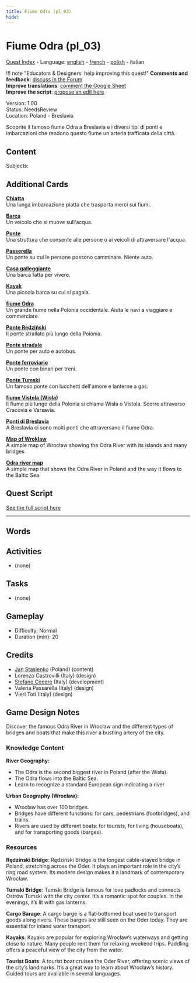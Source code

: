```yaml
---
title: Fiume Odra (pl_03)
hide:
---
```


# Fiume Odra (pl_03)
[Quest Index](./index.it.md) - Language: [english](./pl_03.md) - [french](./pl_03.fr.md) - [polish](./pl_03.pl.md) - italian

!!! note "Educators & Designers: help improving this quest!"
    **Comments and feedback**: [discuss in the Forum](https://antura.discourse.group/t/pl-03-a-voyage-on-the-odra-river/34/1)  
    **Improve translations**: [comment the Google Sheet](https://docs.google.com/spreadsheets/d/1FPFOy8CHor5ArSg57xMuPAG7WM27-ecDOiU-OmtHgjw/edit?gid=106202032#gid=106202032)  
    **Improve the script**: [propose an edit here](https://github.com/vgwb/Antura/blob/main/Assets/_discover/_quests/PL_03%20Wroclaw%20River/PL_03%20Wroclaw%20River%20-%20Yarn%20Script.yarn)  

Version: 1.00  
Status: NeedsReview  
Location: Poland - Breslavia

Scoprite il famoso fiume Odra a Breslavia e i diversi tipi di ponti e imbarcazioni che rendono questo fiume un'arteria trafficata della città.

## Content
Subjects: 


## Additional Cards
**[Chiatta](../cards/index.md#barge)**  
Una lunga imbarcazione piatta che trasporta merci sui fiumi.  

**[Barca](../cards/index.md#boat)**  
Un veicolo che si muove sull'acqua.  

**[Ponte](../cards/index.md#bridge)**  
Una struttura che consente alle persone o ai veicoli di attraversare l'acqua.  

**[Passerella](../cards/index.md#footbridge)**  
Un ponte su cui le persone possono camminare. Niente auto.  

**[Casa galleggiante](../cards/index.md#houseboat)**  
Una barca fatta per vivere.  

**[Kayak](../cards/index.md#kayak)**  
Una piccola barca su cui si pagaia.  

**[fiume Odra](../cards/index.md#place_odra_river)**  
Un grande fiume nella Polonia occidentale. Aiuta le navi a viaggiare e commerciare.  

**[Ponte Rędziński](../cards/index.md#redzinski_bridge)**  
Il ponte strallato più lungo della Polonia.  

**[Ponte stradale](../cards/index.md#road_bridge)**  
Un ponte per auto e autobus.  

**[Ponte ferroviario](../cards/index.md#train_bridge)**  
Un ponte con binari per treni.  

**[Ponte Tumski](../cards/index.md#tumski_bridge)**  
Un famoso ponte con lucchetti dell'amore e lanterne a gas.  

**[fiume Vistola (Wisła)](../cards/index.md#place_vistula_river)**  
Il fiume più lungo della Polonia si chiama Wisła o Vistola. Scorre attraverso Cracovia e Varsavia.  

**[Ponti di Breslavia](../cards/index.md#wroclaw_bridges)**  
A Breslavia ci sono molti ponti che attraversano il fiume Odra.  

**[Map of Wroklaw](../cards/index.md#wroklaw_map)**  
A simple map of Wrocław showing the Odra River with its islands and many bridges  

**[Odra river map](../cards/index.md#odra_river_map)**  
A simple map that shows the Odra River in Poland and the way it flows to the Baltic Sea  

## Quest Script

[See the full script here](./pl_03-script.it.md)

---

## Words
## Activities
- (none)

## Tasks
- (none)
## Gameplay
- Difficulty: Normal
- Duration (min): 20
## Credits
- [Jan Stasienko](mailto:jan.stasienko@dsw.edu.pl) (Poland) (content)
- Lorenzo Castrovilli (Italy) (design)
- [Stefano Cecere](https://stefanocecere.com) (Italy) (development)
- Valeria Passarella (Italy) (design)
- Vieri Toti (Italy) (design)

## Game Design Notes

Discover the famous Odra River in Wrocław and the different types of bridges and boats that make this river a bustling artery of the city.

### Knowledge Content
**River Geography:**

- The Odra is the second biggest river in Poland (after the Wisła).
- The Odra flows into the Baltic Sea.
- Learn to recognize a standard European sign indicating a river

**Urban Geography (Wrocław):**

- Wrocław has over 100 bridges.
- Bridges have different functions: for cars, pedestrians (footbridges), and trains.
- Rivers are used by different boats: for tourists, for living (houseboats), and for transporting goods (barges).

### Resources
**Rędziński Bridge**: Rędziński Bridge is the longest cable-stayed bridge in Poland, stretching across the Oder. It plays an important role in the city’s ring road system. Its modern design makes it a landmark of contemporary Wrocław.

**Tumski Bridge**: Tumski Bridge is famous for love padlocks and connects Ostrów Tumski with the city center. It’s a romantic spot for couples. In the evenings, it’s lit with gas lanterns.

**Cargo Barage**: A cargo barge is a flat-bottomed boat used to transport goods along rivers. These barges are still seen on the Oder today. They are essential for inland water transport.

**Kayaks**: Kayaks are popular for exploring Wrocław’s waterways and getting close to nature. Many people rent them for relaxing weekend trips. Paddling offers a peaceful view of the city from the water.

**Tourist Boats**: A tourist boat cruises the Oder River, offering scenic views of the city’s landmarks. It’s a great way to learn about Wrocław’s history. Guided tours are available in several languages.

